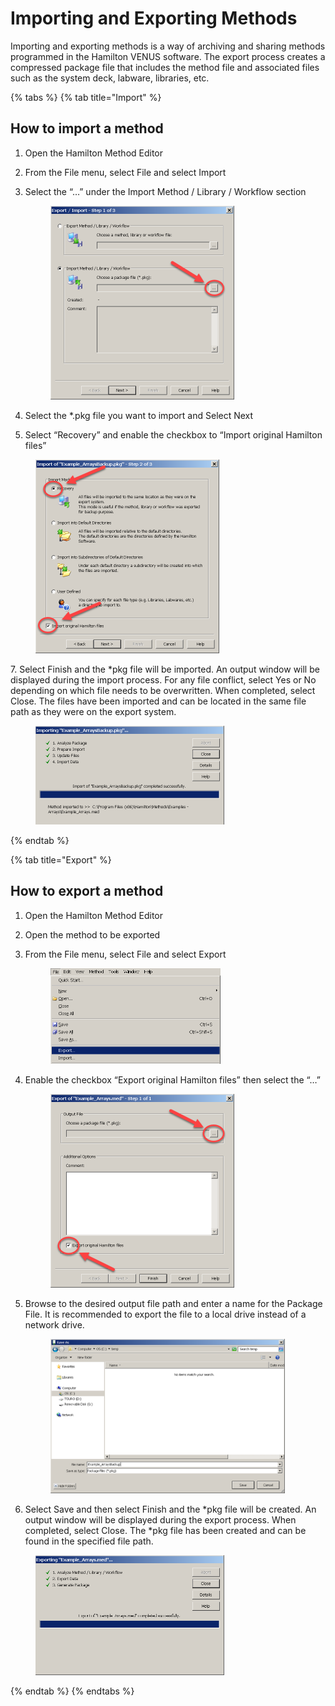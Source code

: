 # Importing and Exporting Methods

Importing and exporting methods is a way of archiving and sharing methods programmed in the Hamilton VENUS software. The export process creates a compressed package file that includes the method file and associated files such as the system deck, labware, libraries, etc.

{% tabs %}
{% tab title="Import" %}
## How to import a method

1. Open the Hamilton Method Editor
2. From the File menu, select File and select Import
3.  Select the “…” under the Import Method / Library / Workflow section



    <figure><img src="../.gitbook/assets/7 (1) (1) (1) (1) (1) (1) (1) (1) (1) (1) (1) (1) (1).png" alt="" width="294"><figcaption></figcaption></figure>
4. Select the \*.pkg file you want to import and Select Next
5. Select “Recovery” and enable the checkbox to “Import original Hamilton files”

<figure><img src="../.gitbook/assets/8 (1) (1) (1) (1) (1) (1) (1) (1) (1) (1) (1) (1).png" alt="" width="294"><figcaption></figcaption></figure>

7\. Select Finish and the \*pkg file will be imported. An output window will be displayed during the import process. For any file conflict, select Yes or No depending on which file needs to be overwritten. When completed, select Close. The files have been imported and can be located in the same file path as they were on the export system.

<figure><img src="../.gitbook/assets/10 (1) (1) (1) (1) (1) (1) (1) (1) (1) (1) (1) (1) (1).png" alt="" width="302"><figcaption></figcaption></figure>
{% endtab %}

{% tab title="Export" %}
## ‌How to export a method

1. Open the Hamilton Method Editor
2. Open the method to be exported
3.  From the File menu, select File and select Export



    <figure><img src="../.gitbook/assets/1 (1) (1) (1) (1) (1) (1) (1) (1) (1) (1) (1) (1) (1).png" alt="" width="272"><figcaption></figcaption></figure>
4.  Enable the checkbox “Export original Hamilton files” then select the “…”



    <figure><img src="../.gitbook/assets/2 (1) (1) (1) (1) (1) (1) (1) (1) (1) (1) (1) (1) (1).png" alt="" width="294"><figcaption></figcaption></figure>
5.  Browse to the desired output file path and enter a name for the Package File. It is recommended to export the file to a local drive instead of a network drive.



    <figure><img src="../.gitbook/assets/4 (1) (1) (1) (1) (1) (1) (1) (1) (1) (1) (1).png" alt="" width="375"><figcaption></figcaption></figure>


6. Select Save and then select Finish and the \*pkg file will be created. An output window will be displayed during the export process. When completed, select Close. The \*pkg file has been created and can be found in the specified file path.

<figure><img src="../.gitbook/assets/5 (1) (1) (1) (1) (1) (1) (1) (1) (1) (1).png" alt="" width="302"><figcaption></figcaption></figure>
{% endtab %}
{% endtabs %}
